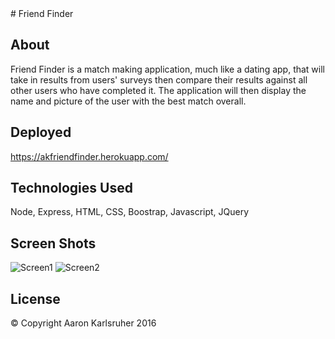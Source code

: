 <snippet>
  <content>
# Friend Finder

## About
Friend Finder is a match making application, much like a dating app, that will take in results from users' surveys then compare their results against all other users who have completed it. The application will then display the name and picture of the user with the best match overall.
## Deployed
https://akfriendfinder.herokuapp.com/
## Technologies Used
Node, Express, HTML, CSS, Boostrap, Javascript, JQuery
## Screen Shots
![Screen1](https://s32.postimg.org/4gs6d5y45/Screen_Shot_2016_07_05_at_1_09_11_PM.png "Survey")
![Screen2](https://s31.postimg.org/enavqg80r/Screen_Shot_2016_07_05_at_1_09_34_PM.png "Matched!")

## License
© Copyright Aaron Karlsruher 2016
  <tabTrigger></tabTrigger>
</snippet>



